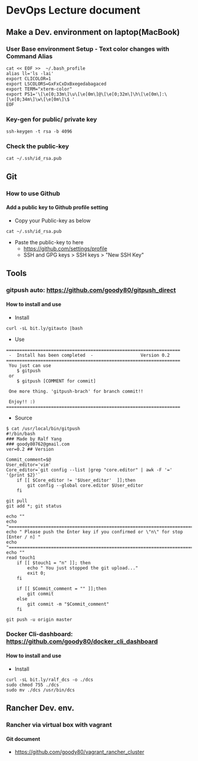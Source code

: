 # DevOps Lecture document
## Make a Dev. environment on laptop(MacBook)
### User Base environment Setup - Text color changes with Command Alias
```
cat << EOF >>  ~/.bash_profile
alias ll='ls -lai'
export CLICOLOR=1
export LSCOLORS=GxFxCxDxBxegedabagaced
export TERM="xterm-color" 
export PS1='\[\e[0;33m\]\u\[\e[0m\]@\[\e[0;32m\]\h\[\e[0m\]:\[\e[0;34m\]\w\[\e[0m\]\$ '
EOF
```

### Key-gen for public/ private key
```
ssh-keygen -t rsa -b 4096
```

### Check the public-key
```
cat ~/.ssh/id_rsa.pub
```

## Git
### How to use Github
#### Add a public key to Github profile setting
* Copy your Public-key as below
```
cat ~/.ssh/id_rsa.pub
```

* Paste the public-key to here 
    * https://github.com/settings/profile
    * SSH and GPG keys > SSH keys > "New SSH Key"


## Tools
### gitpush auto: https://github.com/goody80/gitpush_direct
#### How to install and use
* Install

```
curl -sL bit.ly/gitauto |bash
```

* Use

```
==================================================================
 -  Install has been completed  -                  Version 0.2
==================================================================
 You just can use
    $ gitpush
 or
    $ gitpush [COMMENT for commit]

 One more thing. 'gitpush-brach' for branch commit!!

 Enjoy!! :)
==================================================================
```

* Source

```
$ cat /usr/local/bin/gitpush
#!/bin/bash
### Made by Ralf Yang
### goody80762@gmail.com
ver=0.2 ## Version

Commit_comment=$@
User_editor='vim'
Core_editor=`git config --list |grep "core.editor" | awk -F '=' '{print $2}'`
	if [[ $Core_editor != '$User_editor'  ]];then
		git config --global core.editor $User_editor
	fi

git pull
git add *; git status

echo ""
echo "==========================================================================="
echo " Please push the Enter key if you confirmed or \"n\" for stop [Enter / n] "
echo "==========================================================================="
echo ""
read touch1
	if [[ $touch1 = "n" ]];	then
		echo " You just stopped the git upload..."
		exit 0;
	fi

	if [[ $Commit_comment = "" ]];then
		git commit
	else
		git commit -m "$Commit_comment"
	fi

git push -u origin master
```

### Docker Cli-dashboard: https://github.com/goody80/docker_cli_dashboard
#### How to install and use
* Install 
```
curl -sL bit.ly/ralf_dcs -o ./dcs
sudo chmod 755 ./dcs
sudo mv ./dcs /usr/bin/dcs
```


## Rancher Dev. env.
### Rancher via virtual box with vagrant
#### Git document
* https://github.com/goody80/vagrant_rancher_cluster


